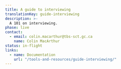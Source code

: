 ```yaml
---
title: A guide to interviewing
translationKey: guide-interviewing
description: >-
  A 101 on interviewing.
phase: live
contact:
  - email: colin.macarthur@tbs-sct.gc.ca
    name: Colin MacArthur
status: in-flight
links:
  - name: Documentation
    url: "/tools-and-resources/guide-interviewing/"
---
```

